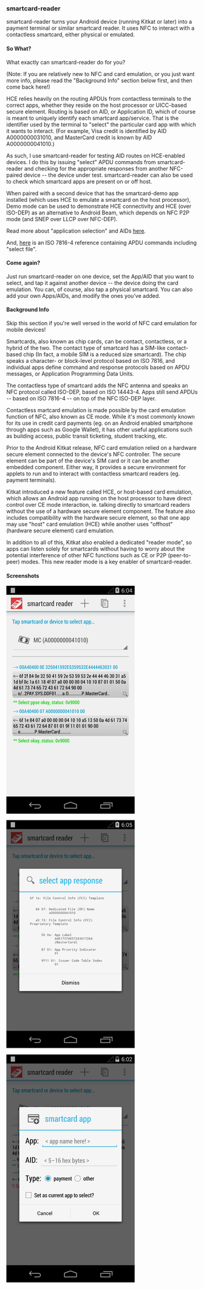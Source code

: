 ### smartcard-reader

smartcard-reader turns your Android device (running Kitkat or later) into a
payment terminal or similar smartcard reader. It uses NFC to interact with a
contactless smartcard, either physical or emulated.

#### So What?

What exactly can smartcard-reader do for you?

(Note: If you are relatively new to NFC and card emulation, or you just want more
info, please read the "Background Info" section below first, and then come back
here!)

HCE relies heavily on the routing APDUs from contactless terminals to the correct
apps, whether they reside on the host processor or UICC-based secure element.
Routing is based on AID, or Application ID, which of course is meant to uniquely
identify each smartcard app/service. That is the identifier used by the terminal
to "select" the particular card app with which it wants to interact. (For example,
Visa credit is identified by AID A0000000031010, and MasterCard credit is known by
AID A0000000041010.)

As such, I use smartcard-reader for testing AID routes on HCE-enabled devices. I
do this by issuing "select" APDU commands from smartcard-reader and checking for
the appropriate responses from another NFC-paired device -- the device under test.
smartcard-reader can also be used to check which smartcard apps are present on
or off host.

When paired with a second device that has the smartcard-demo app installed (which
uses HCE to emulate a smartcard on the host processor), Demo mode can be used to
demonstrate HCE connectivity and HCE (over ISO-DEP) as an alternative to Android
Beam, which depends on NFC P2P mode (and SNEP over LLCP over NFC-DEP).

Read more about "application selection" and AIDs [here](http://en.wikipedia.org/wiki/EMV#Application_selection).

And, [here](http://www.cardwerk.com/smartcards/smartcard_standard_ISO7816-4.aspx)
is an ISO 7816-4 reference containing APDU commands including "select file".

#### Come again?

Just run smartcard-reader on one device, set the App/AID that you want to select,
and tap it against another device -- the device doing the card emulation. You can,
of course, also tap a physical smartcard. You can also add your own Apps/AIDs, and
modify the ones you've added.

#### Background Info

Skip this section if you're well versed in the world of NFC card emulation for
mobile devices!

Smartcards, also known as chip cards, can be contact, contactless, or a hybrid
of the two. The contact type of smartcard has a SIM-like contact-based chip (In
fact, a mobile SIM is a reduced size smartcard). The chip speaks a character- or
block-level protocol based on ISO 7816, and individual apps define command and
response protocols based on APDU messages, or Application Programming Data Units.

The contactless type of smartcard adds the NFC antenna and speaks an NFC protocol
called ISO-DEP, based on ISO 14443-4. Apps still send APDUs -- based on ISO 7816-4
-- on top of the NFC ISO-DEP layer.

Contactless martcard emulation is made possible by the card emulation function of
NFC, also known as CE mode. While it's most commonly known for its use in credit
card payments (eg. on an Android enabled smartphone through apps such as Google
Wallet), it has other useful applications such as building access, public transit
ticketing, student tracking, etc.

Prior to the Android Kitkat release, NFC card emulation relied on a hardware
secure element connected to the device's NFC controller. The secure element can be
part of the device's SIM card or it can be another embedded component. Either way,
it provides a secure environment for applets to run and to interact with
contactless smartcard readers (eg. payment terminals).

Kitkat introduced a new feature called HCE, or host-based card emulation, which
allows an Android app running on the host processor to have direct control over
CE mode interaction, ie. talking directly to smartcard readers without the use of
a hardware secure element component. The feature also includes compatibility with
the hardware secure element, so that one app may use "host" card emulation (HCE)
while another uses "offhost" (hardware secure element) card emulation.

In addition to all of this, Kitkat also enabled a dedicated "reader mode", so apps
can listen solely for smartcards without having to worry about the potential
interference of other NFC functions such as CE or P2P (peer-to-peer) modes. This
new reader mode is a key enabler of smartcard-reader.

#### Screenshots

![Screen](/docs/tn_screen_select_mc.png)

![Screen](/docs/tn_screen_parsed_select_rsp.png)

![Screen](/docs/tn_screen_add_new_app.png)

